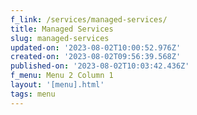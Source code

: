 ```yaml
---
f_link: /services/managed-services/
title: Managed Services
slug: managed-services
updated-on: '2023-08-02T10:00:52.976Z'
created-on: '2023-08-02T09:56:39.568Z'
published-on: '2023-08-02T10:03:42.436Z'
f_menu: Menu 2 Column 1
layout: '[menu].html'
tags: menu
---
```




